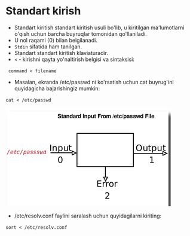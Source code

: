 # Standart kirish

- Standart kiritish standart kiritish usuli bo'lib, u kiritilgan ma'lumotlarni o'qish uchun barcha buyruqlar tomonidan qo'llaniladi.
- U nol raqami (0) bilan belgilanadi.
- ```Stdin``` sifatida ham tanilgan.
- Standart standart kiritish klaviaturadir.
- ```<``` - kirishni qayta yo'naltirish belgisi va sintaksisi:


```
 command < filename
```


- Masalan, ekranda /etc/passwd ni ko'rsatish uchun cat buyrug'ini quyidagicha bajarishingiz mumkin:


```
cat < /etc/passwd
```

<img src="./img/2.png">

- /etc/resolv.conf faylini saralash uchun quyidagilarni kiriting:

```
sort < /etc/resolv.conf
```